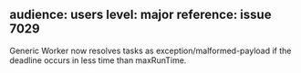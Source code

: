 audience: users
level: major
reference: issue 7029
---
Generic Worker now resolves tasks as exception/malformed-payload if the deadline occurs in less time than maxRunTime.
